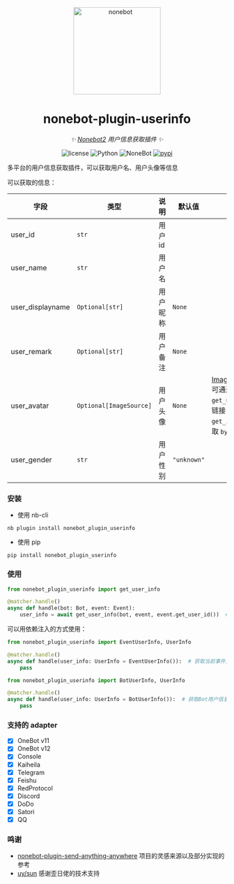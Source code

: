 <div align="center">

  <a href="https://nonebot.dev/">
    <img src="https://nonebot.dev/logo.png" width="200" height="200" alt="nonebot">
  </a>

# nonebot-plugin-userinfo

_✨ [Nonebot2](https://github.com/nonebot/nonebot2) 用户信息获取插件 ✨_

<p align="center">
  <img src="https://img.shields.io/github/license/noneplugin/nonebot-plugin-userinfo" alt="license">
  <img src="https://img.shields.io/badge/python-3.9+-blue.svg" alt="Python">
  <img src="https://img.shields.io/badge/nonebot-2.3.0+-red.svg" alt="NoneBot">
  <a href="https://pypi.org/project/nonebot-plugin-userinfo">
    <img src="https://badgen.net/pypi/v/nonebot-plugin-userinfo" alt="pypi">
  </a>
</p>

</div>

多平台的用户信息获取插件，可以获取用户名、用户头像等信息

可以获取的信息：

| 字段             | 类型                    | 说明     | 默认值      | 备注                                                                                                                                                                                 |
| ---------------- | ----------------------- | -------- | ----------- | ------------------------------------------------------------------------------------------------------------------------------------------------------------------------------------ |
| user_id          | `str`                   | 用户 id  |             |                                                                                                                                                                                      |
| user_name        | `str`                   | 用户名   |             |                                                                                                                                                                                      |
| user_displayname | `Optional[str]`         | 用户昵称 | `None`      |                                                                                                                                                                                      |
| user_remark      | `Optional[str]`         | 用户备注 | `None`      |                                                                                                                                                                                      |
| user_avatar      | `Optional[ImageSource]` | 用户头像 | `None`      | [ImageSource](https://github.com/noneplugin/nonebot-plugin-userinfo/blob/main/nonebot_plugin_userinfo/image_source.py) 可通过 `get_url` 获取链接，通过 `get_image` 获取 `bytes` 结果 |
| user_gender      | `str`                   | 用户性别 | `"unknown"` |                                                                                                                                                                                      |

### 安装

- 使用 nb-cli

```
nb plugin install nonebot_plugin_userinfo
```

- 使用 pip

```
pip install nonebot_plugin_userinfo
```

### 使用

```python
from nonebot_plugin_userinfo import get_user_info

@matcher.handle()
async def handle(bot: Bot, event: Event):
    user_info = await get_user_info(bot, event, event.get_user_id())  # 获取当前事件主体用户的信息
```

可以用依赖注入的方式使用：

```python
from nonebot_plugin_userinfo import EventUserInfo, UserInfo

@matcher.handle()
async def handle(user_info: UserInfo = EventUserInfo()):  # 获取当前事件主体用户的信息
    pass
```

```python
from nonebot_plugin_userinfo import BotUserInfo, UserInfo

@matcher.handle()
async def handle(user_info: UserInfo = BotUserInfo()):  # 获取Bot用户信息
    pass
```

### 支持的 adapter

- [x] OneBot v11
- [x] OneBot v12
- [x] Console
- [x] Kaiheila
- [x] Telegram
- [x] Feishu
- [x] RedProtocol
- [x] Discord
- [x] DoDo
- [x] Satori
- [x] QQ

### 鸣谢

- [nonebot-plugin-send-anything-anywhere](https://github.com/felinae98/nonebot-plugin-send-anything-anywhere) 项目的灵感来源以及部分实现的参考
- [uy/sun](https://github.com/he0119) 感谢歪日佬的技术支持
